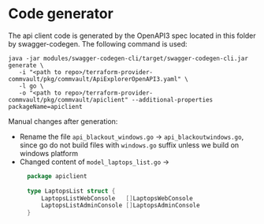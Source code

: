 # Code generator

The api client code is generated by the OpenAPI3 spec located in this folder by swagger-codegen.
The following command is used:
```shell
java -jar modules/swagger-codegen-cli/target/swagger-codegen-cli.jar generate \
   -i "<path to repo>/terraform-provider-commvault/pkg/commvault/ApiExplorerOpenAPI3.yaml" \
   -l go \
   -o "<path to repo>/terraform-provider-commvault/pkg/commvault/apiclient" --additional-properties packageName=apiclient
```

Manual changes after generation:
- Rename the file `api_blackout_windows.go` -> `api_blackoutwindows.go`, since go do not build files with `windows.go` suffix unless we build on windows platform
- Changed content of `model_laptops_list.go` ->
  ```go
    package apiclient
    
    type LaptopsList struct {
	    LaptopsListWebConsole   []LaptopsWebConsole
	    LaptopsListAdminConsole []LaptopsAdminConsole
    }
    ```